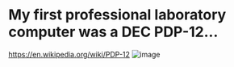 # My first professional laboratory computer was a DEC PDP-12...
https://en.wikipedia.org/wiki/PDP-12
![image](https://user-images.githubusercontent.com/71346897/177222658-2ca5fae0-8e31-4106-99bb-72d257ab9dda.png)


